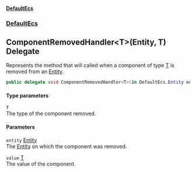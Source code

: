 #### [DefaultEcs](index.md 'index')
### [DefaultEcs](index.md#DefaultEcs 'DefaultEcs')
## ComponentRemovedHandler&lt;T&gt;(Entity, T) Delegate
Represents the method that will called when a component of type [T](ComponentRemovedHandler_T_(Entity_T).md#DefaultEcs_ComponentRemovedHandler_T_(DefaultEcs_Entity_T)_T 'DefaultEcs.ComponentRemovedHandler&lt;T&gt;(DefaultEcs.Entity, T).T') is removed from an [Entity](Entity.md 'DefaultEcs.Entity').  
```csharp
public delegate void ComponentRemovedHandler<T>(in DefaultEcs.Entity entity, in T value);
```
#### Type parameters
<a name='DefaultEcs_ComponentRemovedHandler_T_(DefaultEcs_Entity_T)_T'></a>
`T`  
The type of the component removed.
  
#### Parameters
<a name='DefaultEcs_ComponentRemovedHandler_T_(DefaultEcs_Entity_T)_entity'></a>
`entity` [Entity](Entity.md 'DefaultEcs.Entity')  
The [Entity](Entity.md 'DefaultEcs.Entity') on which the component was removed.
  
<a name='DefaultEcs_ComponentRemovedHandler_T_(DefaultEcs_Entity_T)_value'></a>
`value` [T](ComponentRemovedHandler_T_(Entity_T).md#DefaultEcs_ComponentRemovedHandler_T_(DefaultEcs_Entity_T)_T 'DefaultEcs.ComponentRemovedHandler&lt;T&gt;(DefaultEcs.Entity, T).T')  
The value of the component.
  
